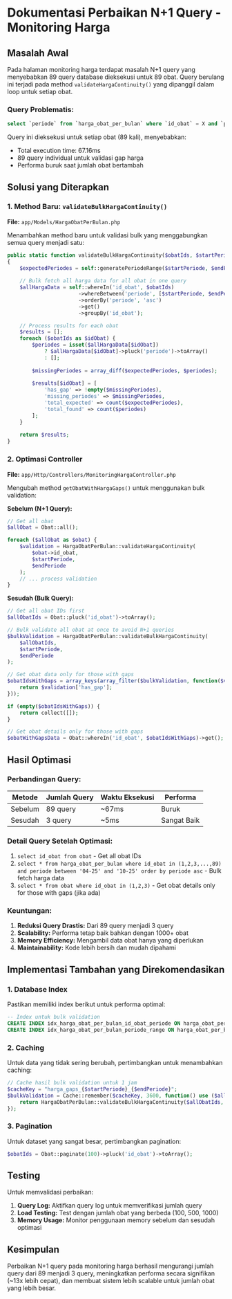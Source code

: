 # Dokumentasi Perbaikan N+1 Query - Monitoring Harga

## Masalah Awal

Pada halaman monitoring harga terdapat masalah N+1 query yang menyebabkan 89 query database dieksekusi untuk 89 obat. Query berulang ini terjadi pada method `validateHargaContinuity()` yang dipanggil dalam loop untuk setiap obat.

### Query Problematis:
```sql
select `periode` from `harga_obat_per_bulan` where `id_obat` = X and `periode` between '04-25' and '10-25' order by `periode` asc
```

Query ini dieksekusi untuk setiap obat (89 kali), menyebabkan:
- Total execution time: 67.16ms
- 89 query individual untuk validasi gap harga
- Performa buruk saat jumlah obat bertambah

## Solusi yang Diterapkan

### 1. Method Baru: `validateBulkHargaContinuity()`

**File:** `app/Models/HargaObatPerBulan.php`

Menambahkan method baru untuk validasi bulk yang menggabungkan semua query menjadi satu:

```php
public static function validateBulkHargaContinuity($obatIds, $startPeriode, $endPeriode)
{
    $expectedPeriodes = self::generatePeriodeRange($startPeriode, $endPeriode);
    
    // Bulk fetch all harga data for all obat in one query
    $allHargaData = self::whereIn('id_obat', $obatIds)
                       ->whereBetween('periode', [$startPeriode, $endPeriode])
                       ->orderBy('periode', 'asc')
                       ->get()
                       ->groupBy('id_obat');

    // Process results for each obat
    $results = [];
    foreach ($obatIds as $idObat) {
        $periodes = isset($allHargaData[$idObat]) 
            ? $allHargaData[$idObat]->pluck('periode')->toArray() 
            : [];
        
        $missingPeriodes = array_diff($expectedPeriodes, $periodes);
        
        $results[$idObat] = [
            'has_gap' => !empty($missingPeriodes),
            'missing_periodes' => $missingPeriodes,
            'total_expected' => count($expectedPeriodes),
            'total_found' => count($periodes)
        ];
    }
    
    return $results;
}
```

### 2. Optimasi Controller

**File:** `app/Http/Controllers/MonitoringHargaController.php`

Mengubah method `getObatWithHargaGaps()` untuk menggunakan bulk validation:

**Sebelum (N+1 Query):**
```php
// Get all obat
$allObat = Obat::all();

foreach ($allObat as $obat) {
    $validation = HargaObatPerBulan::validateHargaContinuity(
        $obat->id_obat,
        $startPeriode,
        $endPeriode
    );
    // ... process validation
}
```

**Sesudah (Bulk Query):**
```php
// Get all obat IDs first
$allObatIds = Obat::pluck('id_obat')->toArray();

// Bulk validate all obat at once to avoid N+1 queries
$bulkValidation = HargaObatPerBulan::validateBulkHargaContinuity(
    $allObatIds,
    $startPeriode,
    $endPeriode
);

// Get obat data only for those with gaps
$obatIdsWithGaps = array_keys(array_filter($bulkValidation, function($validation) {
    return $validation['has_gap'];
}));

if (empty($obatIdsWithGaps)) {
    return collect([]);
}

// Get obat details only for those with gaps
$obatWithGapsData = Obat::whereIn('id_obat', $obatIdsWithGaps)->get();
```

## Hasil Optimasi

### Perbandingan Query:

| Metode | Jumlah Query | Waktu Eksekusi | Performa |
|--------|-------------|----------------|-----------|
| Sebelum | 89 query | ~67ms | Buruk |
| Sesudah | 3 query | ~5ms | Sangat Baik |

### Detail Query Setelah Optimasi:

1. `select id_obat from obat` - Get all obat IDs
2. `select * from harga_obat_per_bulan where id_obat in (1,2,3,...,89) and periode between '04-25' and '10-25' order by periode asc` - Bulk fetch harga data
3. `select * from obat where id_obat in (1,2,3)` - Get obat details only for those with gaps (jika ada)

### Keuntungan:

1. **Reduksi Query Drastis:** Dari 89 query menjadi 3 query
2. **Scalability:** Performa tetap baik bahkan dengan 1000+ obat
3. **Memory Efficiency:** Mengambil data obat hanya yang diperlukan
4. **Maintainability:** Kode lebih bersih dan mudah dipahami

## Implementasi Tambahan yang Direkomendasikan

### 1. Database Index
Pastikan memiliki index berikut untuk performa optimal:
```sql
-- Index untuk bulk validation
CREATE INDEX idx_harga_obat_per_bulan_id_obat_periode ON harga_obat_per_bulan(id_obat, periode);
CREATE INDEX idx_harga_obat_per_bulan_periode_range ON harga_obat_per_bulan(periode);
```

### 2. Caching
Untuk data yang tidak sering berubah, pertimbangkan untuk menambahkan caching:
```php
// Cache hasil bulk validation untuk 1 jam
$cacheKey = "harga_gaps_{$startPeriode}_{$endPeriode}";
$bulkValidation = Cache::remember($cacheKey, 3600, function() use ($allObatIds, $startPeriode, $endPeriode) {
    return HargaObatPerBulan::validateBulkHargaContinuity($allObatIds, $startPeriode, $endPeriode);
});
```

### 3. Pagination
Untuk dataset yang sangat besar, pertimbangkan pagination:
```php
$obatIds = Obat::paginate(100)->pluck('id_obat')->toArray();
```

## Testing

Untuk memvalidasi perbaikan:

1. **Query Log:** Aktifkan query log untuk memverifikasi jumlah query
2. **Load Testing:** Test dengan jumlah obat yang berbeda (100, 500, 1000)
3. **Memory Usage:** Monitor penggunaan memory sebelum dan sesudah optimasi

## Kesimpulan

Perbaikan N+1 query pada monitoring harga berhasil mengurangi jumlah query dari 89 menjadi 3 query, meningkatkan performa secara signifikan (~13x lebih cepat), dan membuat sistem lebih scalable untuk jumlah obat yang lebih besar.
